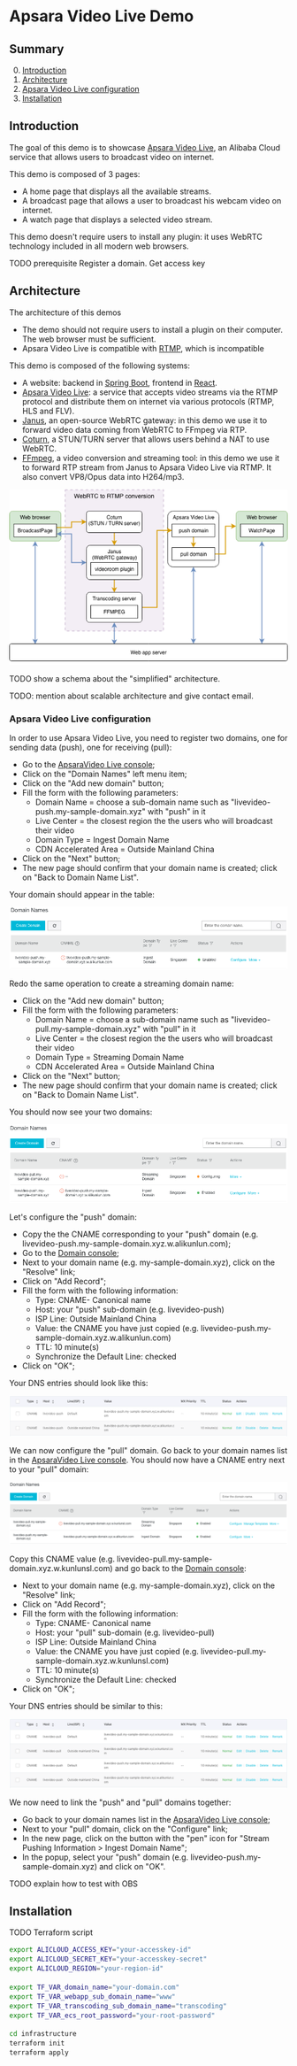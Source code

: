 # Apsara Video Live Demo

## Summary
0. [Introduction](#introduction)
1. [Architecture](#architecture)
2. [Apsara Video Live configuration](#apsara-video-live-configuration)
3. [Installation](#installation)

## Introduction
The goal of this demo is to showcase [Apsara Video Live](https://www.alibabacloud.com/product/apsaravideo-for-live),
an Alibaba Cloud service that allows users to broadcast video on internet.

This demo is composed of 3 pages:
* A home page that displays all the available streams.
* A broadcast page that allows a user to broadcast his webcam video on internet.
* A watch page that displays a selected video stream.

This demo doesn't require users to install any plugin: it uses WebRTC technology included in all modern web browsers.

TODO prerequisite
Register a domain.
Get access key


## Architecture
The architecture of this demos
* The demo should not require users to install a plugin on their computer. The web browser must be sufficient.
* Apsara Video Live is compatible with [RTMP](https://en.wikipedia.org/wiki/Real-Time_Messaging_Protocol),
  which is incompatible


This demo is composed of the following systems:
* A website: backend in [Spring Boot](https://spring.io/projects/spring-boot), frontend
  in [React](https://reactjs.org/).
* [Apsara Video Live](https://www.alibabacloud.com/product/apsaravideo-for-live): a service that accepts video streams
  via the RTMP protocol and distribute them on internet via various protocols (RTMP, HLS and FLV).
* [Janus](https://janus.conf.meetecho.com/), an open-source WebRTC gateway: in this demo we use it to forward video
  data coming from WebRTC to FFmpeg via RTP.
* [Coturn](https://github.com/coturn/coturn), a STUN/TURN server that allows users behind a NAT to use WebRTC.
* [FFmpeg](https://www.ffmpeg.org/), a video conversion and streaming tool: in this demo we use it to forward RTP
  stream from Janus to Apsara Video Live via RTMP. It also convert VP8/Opus data into H264/mp3.

![Demo architecture](images/diagrams/avld-architecture.png)

TODO show a schema about the "simplified" architecture.

TODO: mention about scalable architecture and give contact email.

### Apsara Video Live configuration
In order to use Apsara Video Live, you need to register two domains, one for sending data (push), one for
receiving (pull):
* Go to the [ApsaraVideo Live console](https://live.console.aliyun.com/);
* Click on the "Domain Names" left menu item;
* Click on the "Add new domain" button;
* Fill the form with the following parameters:
  * Domain Name = choose a sub-domain name such as "livevideo-push.my-sample-domain.xyz" with "push" in it
  * Live Center = the closest region the the users who will broadcast their video
  * Domain Type = Ingest Domain Name
  * CDN Accelerated Area = Outside Mainland China
* Click on the "Next" button;
* The new page should confirm that your domain name is created; click on "Back to Domain Name List".

Your domain should appear in the table:

![Domain added](images/avl-domain-name-added.png)

Redo the same operation to create a streaming domain name:
* Click on the "Add new domain" button;
* Fill the form with the following parameters:
  * Domain Name = choose a sub-domain name such as "livevideo-pull.my-sample-domain.xyz" with "pull" in it
  * Live Center = the closest region the the users who will broadcast their video
  * Domain Type = Streaming Domain Name
  * CDN Accelerated Area = Outside Mainland China
* Click on the "Next" button;
* The new page should confirm that your domain name is created; click on "Back to Domain Name List".

You should now see your two domains:

![Push and pull domains added](images/avl-push-push-domain-names-not-ready.png)

Let's configure the "push" domain:
* Copy the the CNAME corresponding to your "push" domain (e.g. livevideo-push.my-sample-domain.xyz.w.alikunlun.com);
* Go to the [Domain console](https://dc.console.aliyun.com);
* Next to your domain name (e.g. my-sample-domain.xyz), click on the "Resolve" link;
* Click on "Add Record";
* Fill the form with the following information:
  * Type: CNAME- Canonical name
  * Host: your "push" sub-domain (e.g. livevideo-push)
  * ISP Line: Outside Mainland China
  * Value: the CNAME you have just copied (e.g. livevideo-push.my-sample-domain.xyz.w.alikunlun.com)
  * TTL: 10 minute(s)
  * Synchronize the Default Line: checked
* Click on "OK";

Your DNS entries should look like this:

![DNS entries for push sub-domain](images/dns-entry-push-entry.png)

We can now configure the "pull" domain. Go back to your domain names list in the
[ApsaraVideo Live console](https://live.console.aliyun.com/). You should now have a CNAME entry next to your "pull"
domain:

![Pull domain enabled](images/avl-pull-domain-enabled.png)

Copy this CNAME value (e.g. livevideo-pull.my-sample-domain.xyz.w.kunlunsl.com) and go back to the
[Domain console](https://dc.console.aliyun.com):
* Next to your domain name (e.g. my-sample-domain.xyz), click on the "Resolve" link;
* Click on "Add Record";
* Fill the form with the following information:
  * Type: CNAME- Canonical name
  * Host: your "pull" sub-domain (e.g. livevideo-pull)
  * ISP Line: Outside Mainland China
  * Value: the CNAME you have just copied (e.g. livevideo-pull.my-sample-domain.xyz.w.kunlunsl.com)
  * TTL: 10 minute(s)
  * Synchronize the Default Line: checked
* Click on "OK";

Your DNS entries should be similar to this:

![Push and pull DNS entries](images/dns-entry-push-and-pull-entries.png)

We now need to link the "push" and "pull" domains together:
* Go back to your domain names list in the [ApsaraVideo Live console](https://live.console.aliyun.com/);
* Next to your "pull" domain, click on the "Configure" link;
* In the new page, click on the button with the "pen" icon for "Stream Pushing Information > 
  Ingest Domain Name";
* In the popup, select your "push" domain (e.g. livevideo-push.my-sample-domain.xyz) and click on "OK".

TODO explain how to test with OBS

## Installation
TODO Terraform script

```bash
export ALICLOUD_ACCESS_KEY="your-accesskey-id"
export ALICLOUD_SECRET_KEY="your-accesskey-secret"
export ALICLOUD_REGION="your-region-id"

export TF_VAR_domain_name="your-domain.com"
export TF_VAR_webapp_sub_domain_name="www"
export TF_VAR_transcoding_sub_domain_name="transcoding"
export TF_VAR_ecs_root_password="your-root-password"

cd infrastructure
terraform init
terraform apply
```